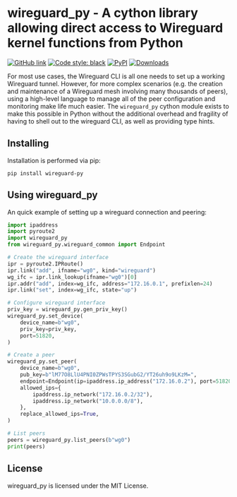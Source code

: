# wireguard_py - A cython library allowing direct access to Wireguard kernel functions from Python

[![GitHub link](https://img.shields.io/badge/GitHub-facebookincubator%2Fwireguard_py-blue.svg)](https://github.com/facebookincubator/wireguard_py)
[![Code style: black](https://img.shields.io/badge/code%20style-black-000000.svg)](https://github.com/ambv/black)
[![PyPI](https://img.shields.io/pypi/v/wireguard_py)](https://pypi.org/project/wireguard_py/)
[![Downloads](https://pepy.tech/badge/wireguard_py/week)](https://pepy.tech/project/wireguard_py/week)

For most use cases, the Wireguard CLI is all one needs to set up a working Wireguard tunnel.  However, for more complex scenarios (e.g. the creation and maintenance of a
Wireguard mesh involving many thousands of peers), using a high-level language to manage all of the peer configuration and monitoring make life much easier.  The `wireguard_py`
cython module exists to make this possible in Python without the additional overhead and fragility of having to shell out to the wireguard CLI, as well as providing type hints.

## Installing

Installation is performed via pip:

```
pip install wireguard-py
```

## Using wireguard_py

An quick example of setting up a wireguard connection and peering:


```python
import ipaddress
import pyroute2
import wireguard_py
from wireguard_py.wireguard_common import Endpoint

# Create the wireguard interface
ipr = pyroute2.IPRoute()
ipr.link("add", ifname="wg0", kind="wireguard")
wg_ifc = ipr.link_lookup(ifname="wg0")[0]
ipr.addr("add", index=wg_ifc, address="172.16.0.1", prefixlen=24)
ipr.link("set", index=wg_ifc, state="up")

# Configure wireguard interface
priv_key = wireguard_py.gen_priv_key()
wireguard_py.set_device(
    device_name=b"wg0",
    priv_key=priv_key,
    port=51820,
)

# Create a peer
wireguard_py.set_peer(
    device_name=b"wg0",
    pub_key=b"lM77O8LlU4PNI0ZPWsTPYS3SGubG2/YT26uh9o9LKzM=",
    endpoint=Endpoint(ip=ipaddress.ip_address("172.16.0.2"), port=51820),
    allowed_ips={
        ipaddress.ip_network("172.16.0.2/32"),
        ipaddress.ip_network("10.0.0.0/8"),
    },
    replace_allowed_ips=True,
)

# List peers
peers = wireguard_py.list_peers(b"wg0")
print(peers)
```

## License

wireguard_py is licensed under the MIT License.
